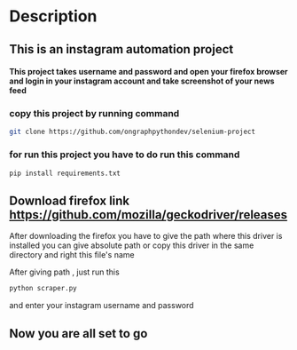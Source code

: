 # Description

## This is an instagram automation project

#### This project takes username and password and open your firefox browser and login in your instagram account and take screenshot of your news feed

### copy this project by running command

```bash
git clone https://github.com/ongraphpythondev/selenium-project
```
### for run this project you have to do run this command

```bash
pip install requirements.txt
```

## Download firefox link  https://github.com/mozilla/geckodriver/releases

After downloading the firefox you have to give the path where this driver is installed
you can give absolute path or copy this driver in the same directory and right this file's name

After giving path , just run this
```bash
python scraper.py
```

and enter your instagram username and password

## Now you are all set to go

